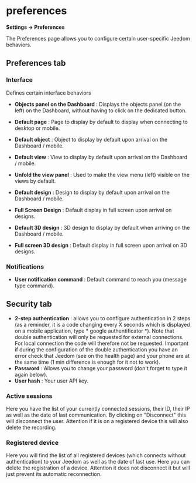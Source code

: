 # preferences
**Settings → Preferences**

The Preferences page allows you to configure certain user-specific Jeedom behaviors.

## Preferences tab

### Interface

Defines certain interface behaviors

- **Objects panel on the Dashboard** : Displays the objects panel (on the left) on the Dashboard, without having to click on the dedicated button.
- **Default page** : Page to display by default to display when connecting to desktop or mobile.
- **Default object** : Object to display by default upon arrival on the Dashboard / mobile.

- **Default view** : View to display by default upon arrival on the Dashboard / mobile.
- **Unfold the view panel** : Used to make the view menu (left) visible on the views by default.

- **Default design** : Design to display by default upon arrival on the Dashboard / mobile.
- **Full Screen Design** : Default display in full screen upon arrival on designs.

- **Default 3D design** : 3D design to display by default when arriving on the Dashboard / mobile.
- **Full screen 3D design** : Default display in full screen upon arrival on 3D designs.

### Notifications

- **User notification command** : Default command to reach you (message type command).

## Security tab

- **2-step authentication** : allows you to configure authentication in 2 steps (as a reminder, it is a code changing every X seconds which is displayed on a mobile application, type * google authentificator *). Note that double authentication will only be requested for external connections. For local connection the code will therefore not be requested. Important if during the configuration of the double authentication you have an error check that Jeedom (see on the health page) and your phone are at the same time (1 min difference is enough for it not to work).
- **Password** : Allows you to change your password (don&#39;t forget to type it again below).
- **User hash** : Your user API key.

### Active sessions

Here you have the list of your currently connected sessions, their ID, their IP as well as the date of last communication. By clicking on &quot;Disconnect&quot; this will disconnect the user. Attention if it is on a registered device this will also delete the recording.

### Registered device

Here you will find the list of all registered devices (which connects without authentication) to your Jeedom as well as the date of last use.
Here you can delete the registration of a device. Attention it does not disconnect it but will just prevent its automatic reconnection.
